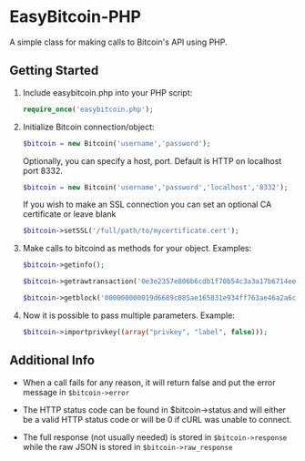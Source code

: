 EasyBitcoin-PHP
===============

A simple class for making calls to Bitcoin's API using PHP.

Getting Started
---------------
1. Include easybitcoin.php into your PHP script:

    ```php
    require_once('easybitcoin.php');
    ```
2. Initialize Bitcoin connection/object:

    ```php
    $bitcoin = new Bitcoin('username','password');
    ```

    Optionally, you can specify a host, port. Default is HTTP on localhost port 8332.

    ```php
    $bitcoin = new Bitcoin('username','password','localhost','8332');
    ```

    If you wish to make an SSL connection you can set an optional CA certificate or leave blank
    ```php
    $bitcoin->setSSL('/full/path/to/mycertificate.cert');
    ````

3. Make calls to bitcoind as methods for your object. Examples:

    ```php
    $bitcoin->getinfo();
    
    $bitcoin->getrawtransaction('0e3e2357e806b6cdb1f70b54c3a3a17b6714ee1f0e68bebb44a74b1efd512098',1);
    
    $bitcoin->getblock('000000000019d6689c085ae165831e934ff763ae46a2a6c172b3f1b60a8ce26f');
    ```
    
4. Now it is possible to pass multiple parameters. Example:

    ```php
    $bitcoin->importprivkey((array("privkey", "label", false)));
    ```

Additional Info
---------------
* When a call fails for any reason, it will return false and put the error message in `$bitcoin->error`

* The HTTP status code can be found in $bitcoin->status and will either be a valid HTTP status code or will be 0 if cURL was unable to connect.

* The full response (not usually needed) is stored in `$bitcoin->response` while the raw JSON is stored in `$bitcoin->raw_response`
